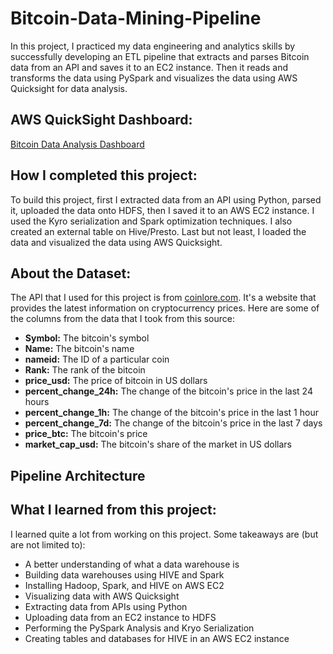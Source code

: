 # Bitcoin-Data-Mining-Pipeline
In this project, I practiced my data engineering and analytics skills by successfully developing an ETL pipeline that extracts and parses Bitcoin data from an API and saves it to an EC2 instance. Then it reads and transforms the data using PySpark and visualizes the data using AWS Quicksight for data analysis.

## AWS QuickSight Dashboard:
[Bitcoin Data Analysis Dashboard](https://us-east-1.quicksight.aws.amazon.com/sn/dashboards/0fc77545-ca4b-40b6-ab17-aba245dd6920/views/8d1cdb48-325c-449c-a03c-d962aaf1d56f)

## How I completed this project:
To build this project, first I extracted data from an API using Python, parsed it, uploaded the data onto HDFS, then I saved it to an AWS EC2 instance. I used the Kyro serialization and Spark optimization techniques. I also created an external table on Hive/Presto. Last but not least, I loaded the data and visualized the data using AWS Quicksight.

## About the Dataset:
The API that I used for this project is from [coinlore.com](https://www.coinlore.com/). It's a website that provides the latest information on cryptocurrency prices. Here are some of the columns from the data that I took from this source:

* **Symbol:** The bitcoin's symbol
* **Name:** The bitcoin's name
* **nameid:** The ID of a particular coin
* **Rank:** The rank of the bitcoin
* **price_usd:** The price of bitcoin in US dollars
* **percent_change_24h:** The change of the bitcoin's price in the last 24 hours
* **percent_change_1h:** The change of the bitcoin's price in the last 1 hour
* **percent_change_7d:** The change of the bitcoin's price in the last 7 days
* **price_btc:** The bitcoin's price
* **market_cap_usd:** The bitcoin's share of the market in US dollars

## Pipeline Architecture

## What I learned from this project:
I learned quite a lot from working on this project. Some takeaways are (but are not limited to):
* A better understanding of what a data warehouse is
* Building data warehouses using HIVE and Spark
* Installing Hadoop, Spark, and HIVE on AWS EC2
* Visualizing data with AWS Quicksight
* Extracting data from APIs using Python
* Uploading data from an EC2 instance to HDFS
* Performing the PySpark Analysis and Kryo Serialization
* Creating tables and databases for HIVE in an AWS EC2 instance
